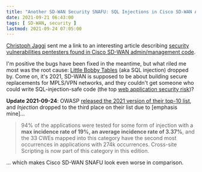 ```yaml
---
title: "Another SD-WAN Security SNAFU: SQL Injections in Cisco SD-WAN Admin Interface"
date: 2021-09-21 06:43:00
tags: [ SD-WAN, security ]
lastmod: 2021-09-24 07:05:00
---
```

[Christoph Jaggi](https://www.ipspace.net/Author:Christoph_Jaggi) sent me a link to an interesting article describing [security vulnerabilities pentesters found in Cisco SD-WAN admin/management code](https://www.sstic.org/media/SSTIC2021/SSTIC-actes/the_security_of_sd-wan_the_cisco_case/SSTIC2021-Article-the_security_of_sd-wan_the_cisco_case-legras.pdf). 

I'm positive the bugs have been fixed in the meantime, but what riled me most was the root cause: [Little Bobby Tables](https://xkcd.com/327/) (aka SQL injection) dropped by. Come on, it's 2021, SD-WAN is supposed to be about building secure replacements for MPLS/VPN networks, and they couldn't get someone who could write SQL-injection-safe code (the top [web application security risk](https://owasp.org/www-project-top-ten/))?
<!--more-->
**Update 2021-09-24**: OWASP [released the 2021 version of their top-10 list](https://owasp.org/Top10/), and *Injection* dropped to the third place on their list due to [emphasis mine]...

> 94% of the applications were tested for some form of injection with a **max incidence rate of 19%, an average incidence rate of 3.37%**, and the 33 CWEs mapped into this category have the second most occurrences in applications with 274k occurrences. Cross-site Scripting is now part of this category in this edition.

... which makes Cisco SD-WAN SNAFU look even worse in comparison.
